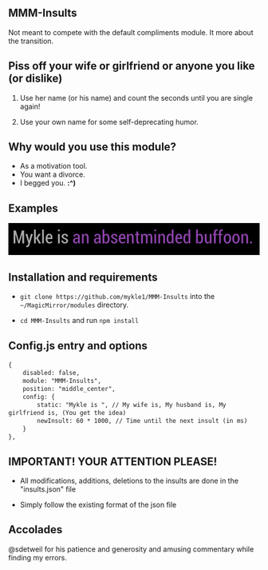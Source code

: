## MMM-Insults

Not meant to compete with the default compliments module. It more about the transition.

## Piss off your wife or girlfriend or anyone you like (or dislike)

1. Use her name (or his name) and count the seconds until you are single again!

2. Use your own name for some self-deprecating humor.

## Why would you use this module?

* As a motivation tool.
* You want a divorce.
* I begged you. **:^)**

## Examples

![](images/1.png)

## Installation and requirements

* `git clone https://github.com/mykle1/MMM-Insults` into the `~/MagicMirror/modules` directory.

* `cd MMM-Insults` and run `npm install`

## Config.js entry and options
```
{
    disabled: false,
    module: "MMM-Insults",
    position: "middle_center",
    config: {
        static: "Mykle is ", // My wife is, My husband is, My girlfriend is, (You get the idea)
        newInsult: 60 * 1000, // Time until the next insult (in ms)
    }
},
```

## IMPORTANT! YOUR ATTENTION PLEASE!

* All modifications, additions, deletions to the insults are done in the "insults.json" file

* Simply follow the existing format of the json file

## Accolades

@sdetweil for his patience and generosity and amusing commentary while finding my errors.
